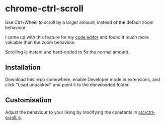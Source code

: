 # chrome-ctrl-scroll

Use Ctrl+Wheel to scroll by a larger amount, instead of the default zoom behaviour.

I came up with this feature for my [code editor](//github.com/gushogg-blake/edita) and found it much more valuable than the zoom behaviour.

Scrolling is instant and hard-coded to 5x the normal amount.

## Installation

Download this repo somewhere, enable Developer mode in extensions, and click "Load unpacked" and point it to the donwloaded folder.

## Customisation

Adjust the behaviour to your liking by modifying the constants in [src/ctrl-scroll.js](./src/ctrl-scroll.js).
